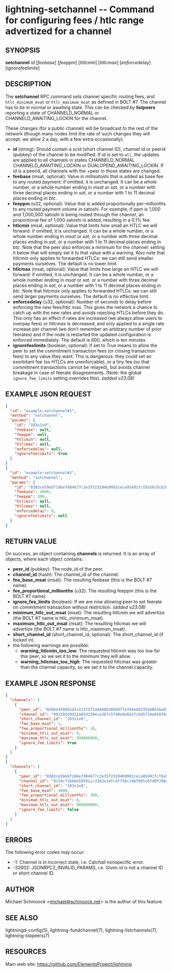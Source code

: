 lightning-setchannel -- Command for configuring fees / htlc range advertized for a channel
==========================================================================================

SYNOPSIS
--------

**setchannel** *id* [*feebase*] [*feeppm*] [*htlcmin*] [*htlcmax*] [*enforcedelay*] [*ignorefeelimits*] 

DESCRIPTION
-----------

The **setchannel** RPC command sets channel specific routing fees, and `htlc_minimum_msat` or `htlc_maximum_msat` as defined in BOLT #7. The channel has to be in normal or awaiting state. This can be checked by **listpeers** reporting a *state* of CHANNELD\_NORMAL or CHANNELD\_AWAITING\_LOCKIN for the channel.

These changes (for a public channel) will be broadcast to the rest of the network (though many nodes limit the rate of such changes they will accept: we allow 2 a day, with a few extra occasionally).

- **id** (string): Should contain a scid (short channel ID), channel id or peerid (pubkey) of the channel to be modified. If *id* is set to `all`, the updates are applied to all channels in states CHANNELD\_NORMAL CHANNELD\_AWAITING\_LOCKIN or DUALOPEND\_AWAITING\_LOCKIN. If *id* is a peerid, all channels with the +peer in those states are changed.
- **feebase** (msat, optional): Value in millisatoshi that is added as base fee to any routed payment: if omitted, it is unchanged. It can be a whole number, or a whole number ending in *msat* or *sat*, or a number with three decimal places ending in *sat*, or a number with 1 to 11 decimal places ending in *btc*.
- **feeppm** (u32, optional): Value that is added proportionally per-millionths to any routed payment volume in satoshi. For example, if ppm is 1,000 and 1,000,000 satoshi is being routed through the channel, an proportional fee of 1,000 satoshi is added, resulting in a 0.1% fee.
- **htlcmin** (msat, optional): Value that limits how small an HTLC we will forward: if omitted, it is unchanged. It can be a whole number, or a whole number ending in *msat* or *sat*, or a number with three decimal places ending in *sat*, or a number with 1 to 11 decimal places ending in *btc*. Note that the peer also enforces a minimum for the channel: setting it below that will simply set it to that value with a warning. Also note that *htlcmin* only applies to forwarded HTLCs: we can still send smaller payments ourselves. The default is no lower limit.
- **htlcmax** (msat, optional): Value that limits how large an HTLC we will forward: if omitted, it is unchanged. It can be a whole number, or a whole number ending in *msat* or *sat*, or a number with three decimal places ending in *sat*, or a number with 1 to 11 decimal places ending in *btc*. Note that *htlcmax* only applies to forwarded HTLCs: we can still send larger payments ourselves. The default is no effective limit.
- **enforcedelay** (u32, optional): Number of seconds to delay before enforcing the new fees/htlc max. This gives the network a chance to catch up with the new rates and avoids rejecting HTLCs before they do. This only has an effect if rates are increased (we always allow users to overpay fees) or *htlcmax* is decreased, and only applied to a single rate increase per channel (we don't remember an arbitrary number of prior feerates) and if the node is restarted the updated configuration is enforced immediately. The default is 600, which is ten minutes.
- **ignorefeelimits** (boolean, optional): If set to True means to allow the peer to set the commitment transaction fees (or closing transaction fees) to any value they want. This is dangerous: they could set an exorbitant fee (so HTLCs are unenforcable), or a tiny fee (so that commitment transactions cannot be relayed), but avoids channel breakage in case of feerate disagreements. (Note: the global `ignore_fee_limits` setting overrides this). *(added v23.08)*

EXAMPLE JSON REQUEST
--------------------

```json
{
  "id": "example:setchannel#1",
  "method": "setchannel",
  "params": {
    "id": "103x1x0",
    "feebase": null,
    "feeppm": null,
    "htlcmin": null,
    "htlcmax": null,
    "enforcedelay": null,
    "ignorefeelimits": true
  }
}
{
  "id": "example:setchannel#2",
  "method": "setchannel",
  "params": {
    "id": "0382ce59ebf18be7d84677c2e35f23294b9992ceca95491fcf8a56c6cb2d9de199",
    "feebase": 4000,
    "feeppm": 300,
    "htlcmin": null,
    "htlcmax": null,
    "enforcedelay": 0,
    "ignorefeelimits": null
  }
}
```

RETURN VALUE
------------

On success, an object containing **channels** is returned. It is an array of objects, where each object contains:

- **peer\_id** (pubkey): The node\_id of the peer.
- **channel\_id** (hash): The channel\_id of the channel.
- **fee\_base\_msat** (msat): The resulting feebase (this is the BOLT #7 name).
- **fee\_proportional\_millionths** (u32): The resulting feeppm (this is the BOLT #7 name).
- **ignore\_fee\_limits** (boolean): If we are now allowing peer to set feerate on commitment transaction without restriction. *(added v23.08)*
- **minimum\_htlc\_out\_msat** (msat): The resulting htlcmin we will advertize (the BOLT #7 name is htlc\_minimum\_msat).
- **maximum\_htlc\_out\_msat** (msat): The resulting htlcmax we will advertize (the BOLT #7 name is htlc\_maximum\_msat).
- **short\_channel\_id** (short\_channel\_id, optional): The short\_channel\_id (if locked in).
- the following warnings are possible:
  - **warning\_htlcmin\_too\_low**: The requested htlcmin was too low for this peer, so we set it to the minimum they will allow.
  - **warning\_htlcmax\_too\_high**: The requested htlcmax was greater than the channel capacity, so we set it to the channel capacity.

EXAMPLE JSON RESPONSE
---------------------

```json
{
  "channels": [
    {
      "peer_id": "0266e4598d1d3c415f572a8488830b60f7e744ed9235eb0b1ba93283b315c03518",
      "channel_id": "90210d39d12a65d239ece267c5f48e0a82e7cb95724e658f6d99f370064faad1",
      "short_channel_id": "103x1x0",
      "fee_base_msat": 1,
      "fee_proportional_millionths": 10,
      "minimum_htlc_out_msat": 0,
      "maximum_htlc_out_msat": 990000000,
      "ignore_fee_limits": true
    }
  ]
}
{
  "channels": [
    {
      "peer_id": "0382ce59ebf18be7d84677c2e35f23294b9992ceca95491fcf8a56c6cb2d9de199",
      "channel_id": "9c54c71bbbe59591cc3162e14fc4ff58c146f085c07d0f206ea679a8231d03ab",
      "short_channel_id": "103x3x0",
      "fee_base_msat": 4000,
      "fee_proportional_millionths": 300,
      "minimum_htlc_out_msat": 0,
      "maximum_htlc_out_msat": 990000000,
      "ignore_fee_limits": false
    }
  ]
}
```

ERRORS
------

The following error codes may occur:

- -1: Channel is in incorrect state, i.e. Catchall nonspecific error.
- -32602: JSONRPC2\_INVALID\_PARAMS, i.e. Given id is not a channel ID or short channel ID.

AUTHOR
------

Michael Schmoock <<michael@schmoock.net>> is the author of this feature.

SEE ALSO
--------

lightningd-config(5), lightning-fundchannel(7), lightning-listchannels(7), lightning-listpeers(7)

RESOURCES
---------

Main web site: <https://github.com/ElementsProject/lightning>
